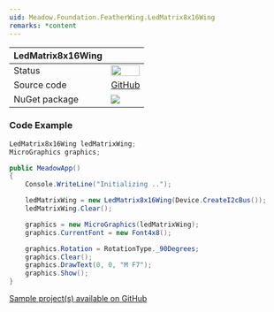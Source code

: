 ```yaml
---
uid: Meadow.Foundation.FeatherWing.LedMatrix8x16Wing
remarks: *content
---
```


| LedMatrix8x16Wing | |
|--------|--------|
| Status | <img src="https://img.shields.io/badge/Working-brightgreen" style="width: auto; height: -webkit-fill-available;" /> |
| Source code | [GitHub](https://github.com/WildernessLabs/Meadow.Foundation/tree/master/Source/Meadow.Foundation.Peripherals/FeatherWings.LedMatrix8x16Wing) |
| NuGet package | <a href="https://www.nuget.org/packages/Meadow.Foundation.FeatherWing.LedMatrix8x16Wing/" target="_blank"><img src="https://img.shields.io/nuget/v/Meadow.Foundation.FeatherWing.LedMatrix8x16Wing.svg?label=Meadow.Foundation.FeatherWing.LedMatrix8x16Wing" /></a> |

### Code Example

```csharp
LedMatrix8x16Wing ledMatrixWing;
MicroGraphics graphics;

public MeadowApp()
{
    Console.WriteLine("Initializing ..");

    ledMatrixWing = new LedMatrix8x16Wing(Device.CreateI2cBus());
    ledMatrixWing.Clear();

    graphics = new MicroGraphics(ledMatrixWing);
    graphics.CurrentFont = new Font4x8();

    graphics.Rotation = RotationType._90Degrees;
    graphics.Clear();
    graphics.DrawText(0, 0, "M F7");
    graphics.Show();
}

```

[Sample project(s) available on GitHub](https://github.com/WildernessLabs/Meadow.Foundation/tree/master/Source/Meadow.Foundation.Peripherals/FeatherWings.LedMatrix8x16Wing/Samples/FeatherWings.LedMatrix8x16Wing_Sample)

